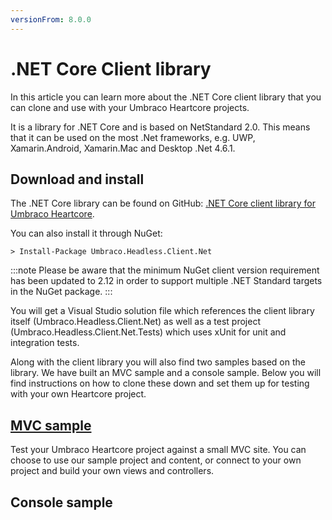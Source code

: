 ```yaml
---
versionFrom: 8.0.0
---
```


# .NET Core Client library

In this article you can learn more about the .NET Core client library that you can clone and use with your Umbraco Heartcore projects.

It is a library for .NET Core and is based on NetStandard 2.0. This means that it can be used on the most .Net frameworks, e.g. UWP, Xamarin.Android, Xamarin.Mac and Desktop .Net 4.6.1.

## Download and install

The .NET Core library can be found on GitHub: [.NET Core client library for Umbraco Heartcore](https://github.com/umbraco/Umbraco.Headless.Client.Net). 

You can also install it through NuGet:

```
> Install-Package Umbraco.Headless.Client.Net
```

:::note
Please be aware that the minimum NuGet client version requirement has been updated to 2.12 in order to support multiple .NET Standard targets in the NuGet package.
:::

You will get a Visual Studio solution file which references the client library itself (Umbraco.Headless.Client.Net) as well as a test project (Umbraco.Headless.Client.Net.Tests) which uses xUnit for unit and integration tests.

Along with the client library you will also find two samples based on the library. We have built an MVC sample and a console sample. Below you will find instructions on how to clone these down and set them up for testing with your own Heartcore project.

## [MVC sample](MVC-Sample)

Test your Umbraco Heartcore project against a small MVC site. You can choose to use our sample project and content, or connect to your own project and build your own views and controllers.

## Console sample

